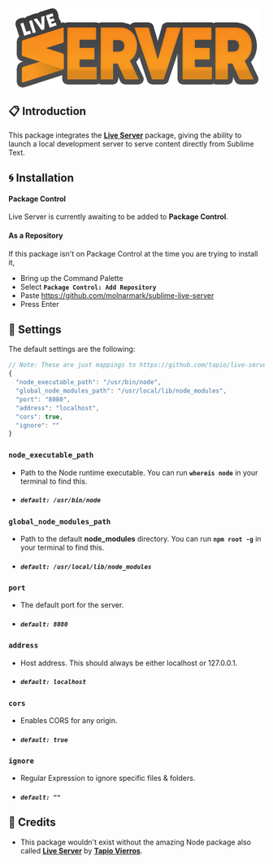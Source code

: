 <p align="center">
  <img src="images/logo.png">
</p>

## 📋 Introduction

This package integrates the **[Live Server](http://google.com)** package, giving the ability to launch a local development server to serve content directly from Sublime Text.

## 🌀 Installation

#### Package Control

Live Server is currently awaiting to be added to **Package Control**.

[comment]: <> (This package is available in Package Control under the name **Live Server**.)

#### As a Repository

If this package isn't on Package Control at the time you are trying to install it,

- Bring up the Command Palette
- Select **`Package Control: Add Repository`**
- Paste https://github.com/molnarmark/sublime-live-server
- Press Enter

## 🔨 Settings

The default settings are the following:

```js
// Note: These are just mappings to https://github.com/tapio/live-server#usage-from-command-line
{
  "node_executable_path": "/usr/bin/node",
  "global_node_modules_path": "/usr/local/lib/node_modules",
  "port": "8080",
  "address": "localhost",
  "cors": true,
  "ignore": ""
}
```

### **`node_executable_path`**

- Path to the Node runtime executable. You can run **`whereis node`** in your terminal to find this.
- ##### **`default: /usr/bin/node`**

### **`global_node_modules_path`**

- Path to the default **node_modules** directory. You can run **`npm root -g`** in your terminal to find this.
- ##### **`default: /usr/local/lib/node_modules`**

### **`port`**

- The default port for the server.
- ##### **`default: 8080`**

### **`address`**

- Host address. This should always be either localhost or 127.0.0.1.
- ##### **`default: localhost`**

### **`cors`**

- Enables CORS for any origin.
- ##### **`default: true`**

### **`ignore`**

- Regular Expression to ignore specific files & folders.
- ##### **`default: ""`**

## 🔖 Credits

- This package wouldn't exist without the amazing Node package also called **[Live Server](http://google.com)** by **[Tapio Vierros](https://github.com/tapio)**.
